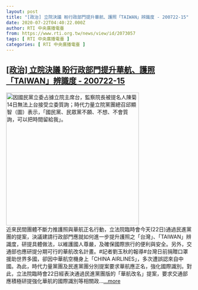 ```yaml
---
layout: post
title: "[政治] 立院決議 盼行政部門提升華航、護照「TAIWAN」辨識度 - 200722-15"
date: 2020-07-22T04:40:22.000Z
author: RTI 中央廣播電臺
from: https://www.rti.org.tw/news/view/id/2073057
tags: [ RTI 中央廣播電臺 ]
categories: [ RTI 中央廣播電臺 ]
---
```

<!--1595392822000-->
[[政治] 立院決議 盼行政部門提升華航、護照「TAIWAN」辨識度 - 200722-15](https://www.rti.org.tw/news/view/id/2073057)
------

<div>
<img src="https://static.rti.org.tw/assets/thumbnails/2020/07/14/20200714000142M.jpg" width="360" alt="因國民黨立委占據立院主席台，監察院長被提名人陳菊14日無法上台接受立委質詢；時代力量立院黨團總召邱顯智（圖）表示，「國民黨、民眾黨不願、不想、不會質詢，可以把時間留給我」。" title="因國民黨立委占據立院主席台，監察院長被提名人陳菊14日無法上台接受立委質詢；時代力量立院黨團總召邱顯智（圖）表示，「國民黨、民眾黨不願、不想、不會質詢，可以把時間留給我」。"><br>近來民間團體不斷力推護照與華航正名行動，立法院臨時會今天(22日)通過民進黨團的提案，決議建請行政部門應就如何進一步提升護照之「台灣」、「TAIWAN」辨識度，研提具體做法，以維護國人尊嚴，及確保國際旅行的便利與安全。另外，交通部也應研提分期可行的華航改名計畫。#記者劉玉秋的報導#台灣日前捐贈口罩援助世界多國，卻因中華航空機身上「CHINA AIRLINES」，多次遭誤認來自中國。為此，時代力量黨團及民進黨團分別提案要求華航應正名，強化國際識別。對此，立法院臨時會22日經表決通過民進黨團版的「華航改名」提案，要求交通部應積極研提強化華航的國際識別等相關政...<a target="_blank" href="https://www.rti.org.tw/news/view/id/2073057">...more</a>
</div>
